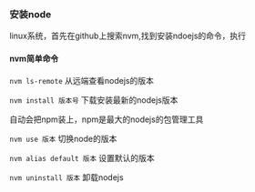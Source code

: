### 安装node

linux系统，首先在github上搜索nvm,找到安装ndoejs的命令，执行
#### nvm简单命令
`nvm ls-remote`  从远端查看nodejs的版本

`nvm install 版本号`  下载安装最新的nodejs版本

自动会把npm装上，npm是最大的nodejs的包管理工具

`nvm use 版本` 切换node的版本

`nvm alias default 版本`  设置默认的版本

`nvm uninstall 版本`  卸载nodejs
